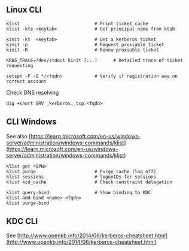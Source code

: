 ## Linux CLI

    klist                            # Print ticket cache   
    klist -kte <keytab>              # Get principal name from ktab
    
    kinit -kt  <keytab>              # Get a kerberos ticket
    kinit -p                         # Request proxiable ticket
    kinit -R                         # Renew proxiable ticket
    
    KRB5_TRACE=/dev/stdout kinit [...]      # Detailed trace of ticket requesting
    
    setspn -F -Q */<fqdn>            # Verify if registration was on correct account
    
Check DNS resolving

    dig +short SRV _kerberos._tcp.<fqdn>

## CLI Windows

See also [https://learn.microsoft.com/en-us/windows-server/administration/windows-commands/klist](https://learn.microsoft.com/en-us/windows-server/administration/windows-commands/klist)

    klist get <SPN>
    klist purge                      # Purge cache (log off)
    klist sessions                   # logonIDs for sessions
    klist kcd_cache                  # Check constraint delegation
    
    klist query-bind                 # Show binding to KDC
    klist add-bind <name> <fqdn>
    klist purge-bind

## KDC CLI

See [http://www.openkb.info/2014/06/kerberos-cheatsheet.html](http://www.openkb.info/2014/06/kerberos-cheatsheet.html)
